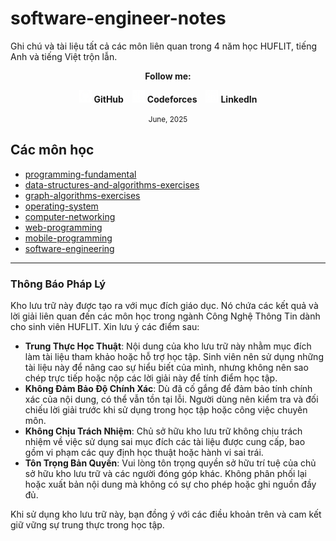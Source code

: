# software-engineer-notes
Ghi chú và tài liệu tất cả các môn liên quan trong 4 năm học HUFLIT, tiếng Anh và tiếng Việt trộn lẫn.

<div align="center">
  <p><strong>Follow me:</strong></p>
</div>

<div align="center">
  <p>
    <img src="https://github.com/k1enn/software-engineer-notes/blob/main/subjects/web-programming/Buoi1/Bai01/images/github.png" alt="GitHub Logo" width="20" height="20" />
    <strong><a style="text-decoration:none;" href="https://github.com/k1enn" target="_blank">GitHub</a></strong>
    <img style="padding-left: 10px; " src="https://github.com/k1enn/software-engineer-notes/blob/main/subjects/web-programming/Buoi1/Bai01/images/codeforces.png" alt="Codeforces Logo" width="20" height="20" />
    <strong><a style="text-decoration:none;" href="https://codeforces.com/profile/dinhtrungkien" target="_blank">Codeforces</a></strong>
    <img style="padding-left: 10px;" src="https://github.com/k1enn/software-engineer-notes/blob/main/subjects/web-programming/Buoi1/Bai01/images/linkedin.png" alt="LinkedIn Logo" width="20" height="20" />
    <strong><a style="text-decoration:none;" href="https://www.linkedin.com/in/k1enn/" target="_blank">LinkedIn</a></strong>
  </p>
      <small>June, 2025</small>
</div>

## Các môn học

- [programming-fundamental](https://github.com/k1enn/software-engineer-notes/blob/main/subjects/programming-fundamental/programming-fundamental.md)
- [data-structures-and-algorithms-exercises](https://github.com/k1enn/software-engineer-notes/blob/main/subjects/data-structures-and-algorithms-exercises/practice-DSA.md)
- [graph-algorithms-exercises](https://github.com/k1enn/software-engineer-notes/blob/main/subjects/graph-algorithms-exercises/pratice-graph-algorithms.md)
- [operating-system](https://github.com/k1enn/software-engineer-notes/blob/main/subjects/operating-system/operating-system.md)
- [computer-networking](https://github.com/k1enn/software-engineer-notes/blob/main/subjects/computer-networking)
- [web-programming](https://github.com/k1enn/software-engineer-notes/blob/main/subjects/web-programming/web-programming.md)
- [mobile-programming](https://github.com/k1enn/software-engineer-notes/blob/main/subjects/mobile-programming-pratice/pratice-mobile-programming.md)
- [software-engineering](https://github.com/k1enn/software-engineer-notes/tree/main/subjects/software-engineering)


---

### Thông Báo Pháp Lý

Kho lưu trữ này được tạo ra với mục đích giáo dục. Nó chứa các kết quả và lời giải liên quan đến các môn học trong ngành Công Nghệ Thông Tin dành cho sinh viên HUFLIT. Xin lưu ý các điểm sau:

- **Trung Thực Học Thuật**: Nội dung của kho lưu trữ này nhằm mục đích làm tài liệu tham khảo hoặc hỗ trợ học tập. Sinh viên nên sử dụng những tài liệu này để nâng cao sự hiểu biết của mình, nhưng không nên sao chép trực tiếp hoặc nộp các lời giải này để tính điểm học tập.
- **Không Đảm Bảo Độ Chính Xác**: Dù đã cố gắng để đảm bảo tính chính xác của nội dung, có thể vẫn tồn tại lỗi. Người dùng nên kiểm tra và đối chiếu lời giải trước khi sử dụng trong học tập hoặc công việc chuyên môn.
- **Không Chịu Trách Nhiệm**: Chủ sở hữu kho lưu trữ không chịu trách nhiệm về việc sử dụng sai mục đích các tài liệu được cung cấp, bao gồm vi phạm các quy định học thuật hoặc hành vi sai trái.
- **Tôn Trọng Bản Quyền**: Vui lòng tôn trọng quyền sở hữu trí tuệ của chủ sở hữu kho lưu trữ và các người đóng góp khác. Không phân phối lại hoặc xuất bản nội dung mà không có sự cho phép hoặc ghi nguồn đầy đủ.

Khi sử dụng kho lưu trữ này, bạn đồng ý với các điều khoản trên và cam kết giữ vững sự trung thực trong học tập.
